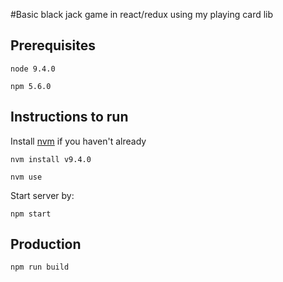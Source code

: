 #Basic black jack game in react/redux using my playing card lib


Prerequisites
-------------
```node 9.4.0```

```npm 5.6.0```


Instructions to run
-------------

Install [nvm](https://github.com/creationix/nvm) if you haven't already

```nvm install v9.4.0```

```nvm use```

Start server by:

```npm start```



Production
----------
```npm run build```